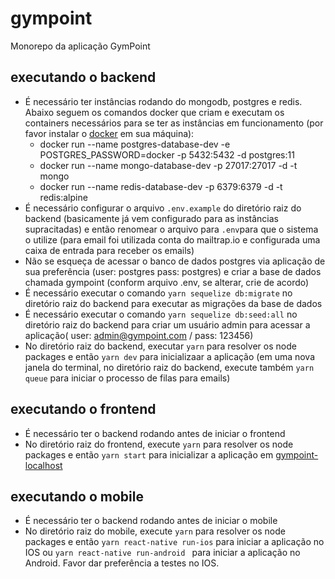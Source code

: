 # gympoint
Monorepo da aplicação GymPoint

## executando o backend
- É necessário ter instâncias rodando do mongodb, postgres e redis. Abaixo seguem os comandos docker que criam e executam os containers necessários para se ter as instâncias em funcionamento (por favor instalar o [docker](https://docs.docker.com/install/) em sua máquina):
    - docker run --name postgres-database-dev -e POSTGRES_PASSWORD=docker -p 5432:5432 -d postgres:11
    - docker run --name mongo-database-dev -p 27017:27017 -d -t mongo
    - docker run --name redis-database-dev -p 6379:6379 -d -t redis:alpine
- É necessário configurar o arquivo `.env.example` do diretório raiz do backend (basicamente já vem configurado para as instâncias supracitadas) e então renomear o arquivo para `.env`para que o sistema o utilize (para email foi utilizada conta do mailtrap.io e configurada uma caixa de entrada para receber os emails)
- Não se esqueça de acessar o banco de dados postgres via aplicação de sua preferência (user: postgres  pass: postgres) e criar a base de dados chamada gympoint (conform arquivo .env, se alterar, crie de acordo)
- É necessário executar o comando `yarn sequelize db:migrate` no diretório raiz do backend para executar as migrações da base de dados
- É necessário executar o comando `yarn sequelize db:seed:all` no diretório raiz do backend para criar um usuário admin para acessar a aplicação( user: admin@gympoint.com / pass: 123456)
- No diretório raiz do backend, executar `yarn` para resolver os node packages e então `yarn dev` para inicializaar a aplicação (em uma nova janela do terminal, no diretório raiz do backend, execute também `yarn queue` para iniciar o processo de filas para emails)


## executando o frontend

- É necessário ter o backend rodando antes de iniciar o frontend
- No diretório raiz do frontend, execute `yarn` para resolver os node packages e então `yarn start` para inicializar a aplicação em [gympoint-localhost](http://localhost:3000/)


## executando o mobile

- É necessário ter o backend rodando antes de iniciar o mobile
- No diretório raiz do mobile, execute `yarn` para resolver os node packages e então `yarn react-native run-ios` para iniciar a aplicação no IOS ou `yarn react-native run-android ` para iniciar a aplicação no Android. Favor dar preferência a testes no IOS.

